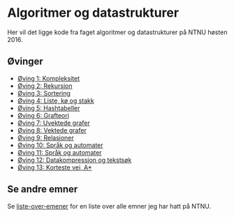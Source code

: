 # Algoritmer og datastrukturer
Her vil det ligge kode fra faget algoritmer og datastrukturer på NTNU høsten 2016.

## Øvinger
- [Øving 1: Kompleksitet](Øving%2001)
- [Øving 2: Rekursjon](Øving%2002)
- [Øving 3: Sortering](Øving%2003)
- [Øving 4: Liste, kø og stakk](Øving%2004)
- [Øving 5: Hashtabeller](Øving%2005)
- [Øving 6: Grafteori](Øving%2006)
- [Øving 7: Uvektede grafer](Øving%2007)
- [Øving 8: Vektede grafer](Øving%2008)
- [Øving 9: Relasjoner](Øving%2009)
- [Øving 10: Språk og automater](Øving%2010)
- [Øving 11: Språk og automater](Øving%2011)
- [Øving 12: Datakompressjon og tekstsøk](Øving%2012)
- [Øving 13: Korteste vei, A*](Øving%2013)

## Se andre emner
Se [liste-over-emener](https://github.com/Knutakir/liste-over-emner) for en liste over alle emner jeg har hatt på NTNU.
